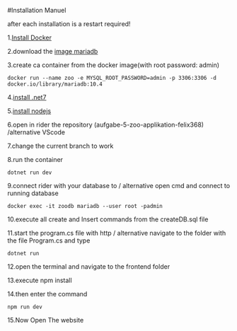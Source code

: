 #Installation Manuel

after each installation is a restart required!

1.[Install Docker](https://docs.docker.com/desktop/install/windows-install/)

2.download the [image mariadb](https://mariadb.com/kb/en/installing-and-using-mariadb-via-docker/)

3.create ca container from the docker image(with root password: admin) 
```
docker run --name zoo -e MYSQL_ROOT_PASSWORD=admin -p 3306:3306 -d docker.io/library/mariadb:10.4
```
4.[install .net7](https://dotnet.microsoft.com/en-us/download)

5.[install nodejs](https://nodejs.org/en/download)

6.open in rider the repository (aufgabe-5-zoo-applikation-felix368)
/alternative VScode

7.change the current branch to work

8.run the container 
```
dotnet run dev
```
9.connect rider with your database to 
/ alternative open cmd and connect to running database 
```
docker exec -it zoodb mariadb --user root -padmin
```
10.execute all create and Insert commands from the createDB.sql file

11.start the program.cs file with http
/ alternative navigate to the folder with the file Program.cs and type 
```
dotnet run
```
12.open the terminal and navigate to the frontend folder

13.execute npm install 

14.then enter the command 
```
npm run dev
```
15.Now Open The website
